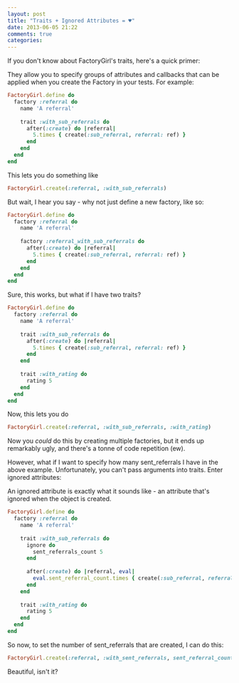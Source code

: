```yaml
---
layout: post
title: "Traits + Ignored Attributes = ♥"
date: 2013-06-05 21:22
comments: true
categories: 
---
```


If you don't know about FactoryGirl's traits, here's a quick primer:

They allow you to specify groups of attributes and callbacks that can be applied when you create the Factory in your tests. For example:

``` ruby A regular factory with a sub_referral
FactoryGirl.define do
  factory :referral do
    name 'A referral'
  	
    trait :with_sub_referrals do
  	  after(:create) do |referral|
        5.times { create(:sub_referral, referral: ref) }
  	  end
    end
  end
end
```

This lets you do something like

``` ruby
FactoryGirl.create(:referral, :with_sub_referrals)
```

But wait, I hear you say - why not just define a new factory, like so:

``` ruby A regular factory with a sub factory
FactoryGirl.define do
  factory :referral do
    name 'A referral'
  	
    factory :referral_with_sub_referrals do
  	  after(:create) do |referral|
  	    5.times { create(:sub_referral, referral: ref) }
  	  end
    end
  end
end
```

Sure, this works, but what if I have two traits?
``` ruby A regular factory with a sub_referral
FactoryGirl.define do
  factory :referral do
    name 'A referral'
  	
    trait :with_sub_referrals do
  	  after(:create) do |referral|
  	    5.times { create(:sub_referral, referral: ref) }
  	  end
    end
  	
    trait :with_rating do
  	  rating 5
    end
  end
end
```

Now, this lets you do
``` ruby
FactoryGirl.create(:referral, :with_sub_referrals, :with_rating)
```

Now you *could* do this by creating multiple factories, but it ends up remarkably ugly, and there's a tonne of code repetition (ew).

However, what if I want to specify how many sent_referrals I have in the above example. Unfortunately, you can't pass arguments into traits. Enter ignored attributes:

An ignored attribute is exactly what it sounds like - an attribute that's ignored when the object is created.

``` ruby A trait using ignored attributes
FactoryGirl.define do
  factory :referral do
    name 'A referral'
  	
    trait :with_sub_referrals do
  	  ignore do
  	    sent_referrals_count 5
  	  end
  	  
  	  after(:create) do |referral, eval|
  	    eval.sent_referral_count.times { create(:sub_referral, referral: ref) }
  	  end
    end
  	
    trait :with_rating do
  	  rating 5
    end
  end
end
```

So now, to set the number of sent_referrals that are created, I can do this:

``` ruby
FactoryGirl.create(:referral, :with_sent_referrals, sent_referral_count: 3)
```

Beautiful, isn't it?


